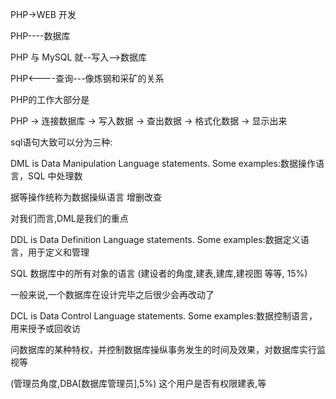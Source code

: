 PHP->WEB 开发

PHP----数据库

PHP 与 MySQL 就--写入-->数据库

PHP<----查询---像炼钢和采矿的关系

PHP的工作大部分是

PHP -> 连接数据库 -> 写入数据 -> 查出数据 -> 格式化数据 -> 显示出来

sql语句大致可以分为三种:

DML is Data Manipulation Language statements. Some examples:数据操作语言，SQL 中处理数

据等操作统称为数据操纵语言 增删改查

对我们而言,DML是我们的重点

DDL is Data Definition Language statements. Some examples:数据定义语言，用于定义和管理

SQL 数据库中的所有对象的语言 (建设者的角度,建表,建库,建视图 等等, 15%)

一般来说,一个数据库在设计完毕之后很少会再改动了

DCL is Data Control Language statements. Some examples:数据控制语言，用来授予或回收访

问数据库的某种特权，并控制数据库操纵事务发生的时间及效果，对数据库实行监视等

(管理员角度,DBA[数据库管理员],5%)
这个用户是否有权限建表,等


